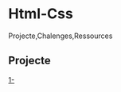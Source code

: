 # Html-Css
 Projecte,Chalenges,Ressources
 
## **Projecte**
[1-](https://elszero-services.netlify.app/)

